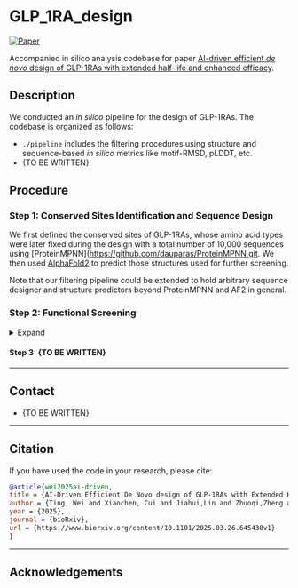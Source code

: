 # GLP_1RA_design
[![Paper](https://img.shields.io/badge/paper-biorxiv.2025.03.26.645438-F0A145)](https://www.biorxiv.org/content/10.1101/2025.03.26.645438v1)



Accompanied in silico analysis codebase for paper [AI-driven efficient *de novo* design of GLP-1RAs with extended half-life and enhanced efficacy](https://www.biorxiv.org/content/10.1101/2025.03.26.645438v1). 



## Description

We conducted an *in silico* pipeline for the design of GLP-1RAs. The codebase is organized as follows:

* `./pipeline` includes the filtering procedures using structure and sequence-based *in silico* metrics like motif-RMSD, pLDDT, etc.
* {TO BE WRITTEN}



## Procedure

### Step 1: Conserved Sites Identification and Sequence Design

We first defined the conserved sites of GLP-1RAs, whose amino acid types were later fixed during the design with a total number of 10,000 sequences  using [ProteinMPNN](https://github.com/dauparas/ProteinMPNN.git. We then used [AlphaFold2](https://github.com/google-deepmind/alphafold) to predict those structures used for further screening. 

Note that our filtering pipeline could be extended to hold arbitrary sequence designer and structure predictors beyond ProteinMPNN and AF2 in general.

### Step 2: Functional Screening

<details>
    <summary>Expand</summary>

Herein we conduct functional screnning based on various *in silico* metrics of which the usage would be shown within the following steps.

#### Installation

You can set up a conda environment used for the functional screnning by:

``````shell
git clone https://github.com/Immortals-33/GLP_1RA_design.git
cd GLP_1RA_design
conda env create -f envs/env.yaml
source activate glp_1ra_design
``````

#### Motif-RMSD and pLDDT

When calculating the motif-RMSD using the [script](https://github.com/Immortals-33/GLP_1RA_design/blob/main/pipeline/motif_rmsd.py) you should prepare the following information:

* `DESIGN_PATH` is the path storing your designed PDBs. Suppose you have $N$ designed proteins, you should assign an ID for each design like `{protein_name}_1,`, `{protein_name}_2`, ..., `{protein_name}_$N$` with the name of protein and the ID separated by `_` .  
* `REFERENCE_PDB` is the reference protein you used to calcualte the motif-RMSD with. 
* `DESIGN_MOTIF` is a `.txt` file containing the corresponding motifs to be calculated. Each protein takes a line, where the **ID ** and motif number is separated by a **tab character** by default.
* `REFERENCE_MOTIF` is the `.txt` file containing the information of reference motif following the logic aforementioned. 

By then you can use the script to filter the designed proteins. For example, the following command aims to filter the proteins whose pLDDT > 80 and motif-RMSD compared with the native ones < 1.0 Å:

``````shell
python motif_rmsd.py \
       -d DESIGN_PATH \
       -r REFERENCE_PDB \
       --motif-d DESIGN_MOTIF \
       --motif-r REFERENCE_MOTIF \
       --rmsd 1.0 \
       --plddt 80
``````

#### SAP (Spatial Aggregation Propensity)

Since calculating SAP needs [PyRosetta](https://www.pyrosetta.org/), we recommend using a separate conda environment:

```shell
conda env create -f envs/pyrosetta.yml
source activate PyRosetta
```

You can then use the following command and [script](https://github.com/Immortals-33/GLP_1RA_design/blob/main/pipeline/sap.py) to filter designed proteins either based on the comparison with reference PDB or a specific value:

``````shell
# This will keep the designed proteins with SAP scores lower than the native
python sap.py \
       -d DESIGN_PATH
       -r REFERENCE_PDB
       
# This will keep the designed proteins with SAP scores < 20
python sap.py \
       -d DESIGN_PATH
       --sap 20.0
``````

</details>

#### Step 3: {TO BE WRITTEN}





***

## Contact

* {TO BE WRITTEN}



***

## Citation

If you have used the code in your research, please cite:

```bibtex
@article{wei2025ai-driven,
title = {AI-Driven Efficient De Novo design of GLP-1RAs with Extended Half-Life and Enhanced Efficacy},
author = {Ting, Wei and Xiaochen, Cui and Jiahui,Lin and Zhuoqi,Zheng and Taiying, Cui and Liu, Cheng and Xiaoqian, Lin and Junjie, Zhu and Xuyang,Ran and Xiaokun,Hong and Zhangsheng, Yu and Haifeng, Chen},
year = {2025},
journal = {bioRxiv},
url = {https://www.biorxiv.org/content/10.1101/2025.03.26.645438v1}
}
```





***

## Acknowledgements

